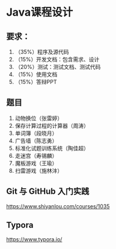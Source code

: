 # Java课程设计

## 要求：

1. （35%）程序及源代码
3. （15%）开发文档：包含需求、设计
3. （20%）测试：测试文档、测试代码
4. （15%）使用文档
5. （15%）答辩PPT



## 题目

1. 动物换位（张雷婷）
2. 保存计算过程的计算器（周涛）
3. 单词簿（段晓月）
4. 广告墙（陈志勇）
5. 标准化试题训练系统（陶佳超）
6. 走迷宫（寿锡麟）
7. 魔板游戏（王瑜）
8. 扫雷游戏（施林沣）



## Git 与 GitHub 入门实践

https://www.shiyanlou.com/courses/1035



## Typora

https://www.typora.io/







